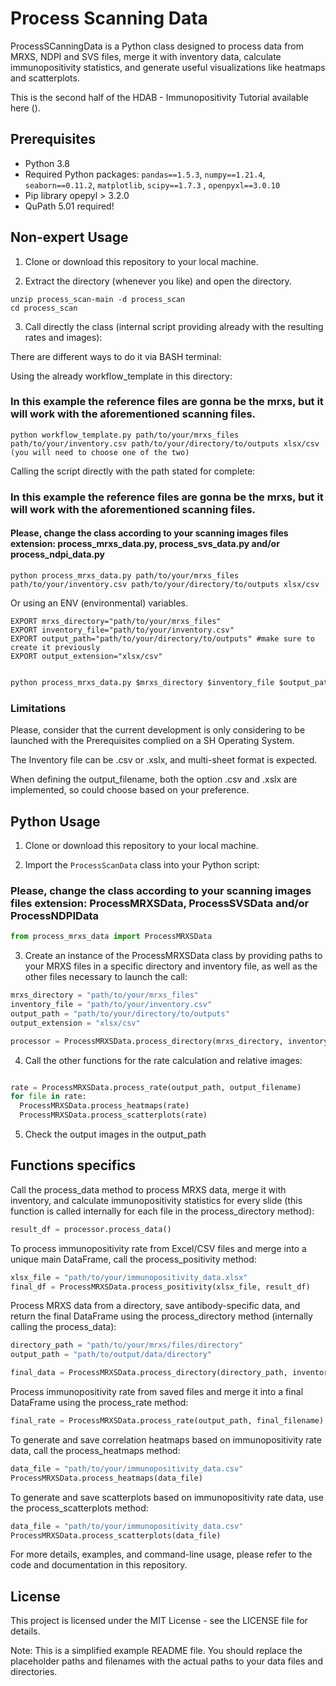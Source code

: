 # Process Scanning Data

ProcessSCanningData is a Python class designed to process data from MRXS, NDPI and SVS files, merge it with inventory data, calculate immunopositivity statistics, and generate useful visualizations like heatmaps and scatterplots.


This is the second half of the HDAB - Immunopositivity Tutorial available here ().


## Prerequisites

- Python 3.8
- Required Python packages: `pandas==1.5.3`, `numpy==1.21.4`, `seaborn==0.11.2`, `matplotlib`, `scipy==1.7.3` , `openpyxl==3.0.10`
- Pip library opepyl > 3.2.0
- QuPath 5.01 required!

## Non-expert Usage

1. Clone or download this repository to your local machine.

2. Extract the directory (whenever you like) and open the directory.

```
unzip process_scan-main -d process_scan
cd process_scan
```

3. Call directly the class (internal script providing already with the resulting rates and images):

There are different ways to do it via BASH terminal:

Using the already workflow\_template in this directory: 

### In this example the reference files are gonna be the mrxs, but it will work with the aforementioned scanning files.

```
python workflow_template.py path/to/your/mrxs_files path/to/your/inventory.csv path/to/your/directory/to/outputs xlsx/csv (you will need to choose one of the two)

```


Calling the script directly with the path stated for complete:
### In this example the reference files are gonna be the mrxs, but it will work with the aforementioned scanning files.
#### Please, change the class according to your scanning images files extension: process_mrxs_data.py, process_svs_data.py and/or process_ndpi_data.py

```
python process_mrxs_data.py path/to/your/mrxs_files path/to/your/inventory.csv path/to/your/directory/to/outputs xlsx/csv
```

Or using an ENV (environmental) variables.
```
EXPORT mrxs_directory="path/to/your/mrxs_files"
EXPORT inventory_file="path/to/your/inventory.csv"
EXPORT output_path="path/to/your/directory/to/outputs" #make sure to create it previously
EXPORT output_extension="xlsx/csv"
```

```python

python process_mrxs_data.py $mrxs_directory $inventory_file $output_path $output_extension
```  

### Limitations

Please, consider that the current development is only considering to be launched with the Prerequisites complied on a SH Operating System. 

The Inventory file can be .csv or .xslx, and multi-sheet format is expected.

When defining the output\_filename, both the option .csv and .xslx are implemented, so could choose based on your preference.


## Python Usage

1. Clone or download this repository to your local machine.

2. Import the `ProcessScanData` class into your Python script:

###  Please, change the class according to your scanning images files extension: ProcessMRXSData, ProcessSVSData and/or ProcessNDPIData

```python
from process_mrxs_data import ProcessMRXSData

```
3. Create an instance of the ProcessMRXSData class by providing paths to your MRXS files in a specific directory and inventory file, as well as the other files necessary to launch the call:

```python
mrxs_directory = "path/to/your/mrxs_files"
inventory_file = "path/to/your/inventory.csv"
output_path = "path/to/your/directory/to/outputs"
output_extension = "xlsx/csv"

processor = ProcessMRXSData.process_directory(mrxs_directory, inventory_file, output_path, output_extension)
```

4. Call the other functions for the rate calculation and relative images:


```python

rate = ProcessMRXSData.process_rate(output_path, output_filename)
for file in rate:
  ProcessMRXSData.process_heatmaps(rate)  
  ProcessMRXSData.process_scatterplots(rate)

```
5. Check the output images in the output\_path 


## Functions specifics

Call the process\_data method to process MRXS data, merge it with inventory, and calculate immunopositivity statistics for every slide (this function is called internally for each file in the process\_directory method):

```python
result_df = processor.process_data()
```

To process immunopositivity rate from Excel/CSV files and merge into a unique main DataFrame, call the process\_positivity method:

```python 
xlsx_file = "path/to/your/immunopositivity_data.xlsx"
final_df = ProcessMRXSData.process_positivity(xlsx_file, result_df)
```

Process MRXS data from a directory, save antibody-specific data, and return the final DataFrame using the process\_directory method (internally calling the process\_data):


```python 
directory_path = "path/to/your/mrxs/files/directory"
output_path = "path/to/output/data/directory"

final_data = ProcessMRXSData.process_directory(directory_path, inventory_file, output_path, output_extension)
```

Process immunopositivity rate from saved files and merge it into a final DataFrame using the process\_rate method:

```python
final_rate = ProcessMRXSData.process_rate(output_path, final_filename)
```

To generate and save correlation heatmaps based on immunopositivity rate data, call the process\_heatmaps method:

```python
data_file = "path/to/your/immunopositivity_data.csv"
ProcessMRXSData.process_heatmaps(data_file)
```

To generate and save scatterplots based on immunopositivity rate data, use the process\_scatterplots method:

```python
data_file = "path/to/your/immunopositivity_data.csv"
ProcessMRXSData.process_scatterplots(data_file)
```

For more details, examples, and command-line usage, please refer to the code and documentation in this repository.

## License

This project is licensed under the MIT License - see the LICENSE file for details.

Note: This is a simplified example README file. You should replace the placeholder paths and filenames with the actual paths to your data files and directories.
